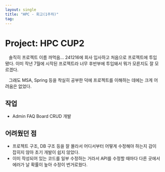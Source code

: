 ```yaml
---
layout: single
title: "HPC - 회고(1주차)"
tag: 
---
```


# Project: HPC CUP2

&nbsp;&nbsp; 솔직히 프로젝트 이름 까먹음... 241216에 회사 입사하고 처음으로 프로젝트에 투입됐다.
이미 작년 7월에 시작된 프로젝트라 너무 후반부에 투입돼서 뭐가 모른지도 잘 모르겠다.

&nbsp;&nbsp; 그래도 MSA, Spring 등을 착실히 공부한 덕에 프로젝트를 이해하는 데에는 크게 어려움은 없었다.

## 작업
- Admin FAQ Board CRUD 개발

## 어려웠던 점

- 프로젝트 구조, DB 구조 등을 잘 몰라서 어디서부터 어떻게 수정해야 하는지
감이 잡히지 않아 초기 개발이 쉽지 않았다.
- 이미 작성되어 있는 코드를 일부 수정하는 거라서 API를 수정할 때마다 다른 곳에서 에러가 날 확률이 높아 수정이 번거로웠다.
